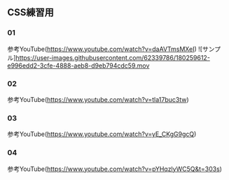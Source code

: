 ## CSS練習用
### 01
参考YouTube(https://www.youtube.com/watch?v=daAVTmsMXeI)
![サンプル]https://user-images.githubusercontent.com/62339786/180259612-e996edd2-3cfe-4888-aeb8-d9eb794cdc59.mov

### 02
参考YouTube(https://www.youtube.com/watch?v=tla17buc3tw)


### 03
参考YouTube(https://www.youtube.com/watch?v=yE_CKgG9gcQ)


### 04
参考YouTube(https://www.youtube.com/watch?v=pYHqzlyWC5Q&t=303s)
